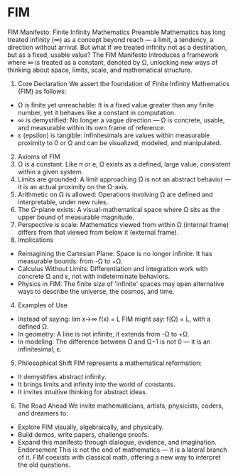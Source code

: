 # FIM
FIM Manifesto: Finite Infinity Mathematics
Preamble
Mathematics has long treated infinity (∞) as a concept beyond reach — a limit, a
tendency, a direction without arrival. But what if we treated infinity not as a destination,
but as a fixed, usable value? The FIM Manifesto introduces a framework where ∞ is
treated as a constant, denoted by Ω, unlocking new ways of thinking about space,
limits, scale, and mathematical structure.
1. Core Declaration
We assert the foundation of Finite Infinity Mathematics (FIM) as follows:
- Ω is finite yet unreachable: It is a fixed value greater than any finite number, yet it
behaves like a constant in computation.
- ∞ is demystified: No longer a vague direction — Ω is concrete, usable, and measurable
within its own frame of reference.
- ε (epsilon) is tangible: Infinitesimals are values within measurable proximity to 0 or Ω
and can be visualized, modeled, and manipulated.
2. Axioms of FIM
1. Ω is a constant: Like π or e, Ω exists as a defined, large value, consistent within a
given system.
2. Limits are grounded: A limit approaching Ω is not an abstract behavior — it is an
actual proximity on the Ω-axis.
3. Arithmetic on Ω is allowed: Operations involving Ω are defined and interpretable,
under new rules.
4. The Ω-plane exists: A visual-mathematical space where Ω sits as the upper bound of
measurable magnitude.
5. Perspective is scale: Mathematics viewed from within Ω (internal frame) differs from
that viewed from below it (external frame).
3. Implications
- Reimagining the Cartesian Plane: Space is no longer infinite. It has measurable
bounds: from -Ω to +Ω.
- Calculus Without Limits: Differentiation and integration work with concrete Ω and ε,
not with indeterminate behaviors.
- Physics in FIM: The finite size of 'infinite' spaces may open alternative ways to
describe the universe, the cosmos, and time.
4. Examples of Use
- Instead of saying:
lim x→∞ f(x) = L
FIM might say:
f(Ω) = L, with a defined Ω.
- In geometry:
A line is not infinite, it extends from -Ω to +Ω.
- In modeling:
The difference between Ω and Ω−1 is not 0 — it is an infinitesimal, ε.
5. Philosophical Shift
FIM represents a mathematical reformation:
- It demystifies abstract infinity.
- It brings limits and infinity into the world of constants.
- It invites intuitive thinking for abstract ideas.
6. The Road Ahead
We invite mathematicians, artists, physicists, coders, and dreamers to:
- Explore FIM visually, algebraically, and physically.
- Build demos, write papers, challenge proofs.
- Expand this manifesto through dialogue, evidence, and imagination.
Endorsement
This is not the end of mathematics — it is a lateral branch of it. FIM coexists with
classical math, offering a new way to interpret the old questions.
